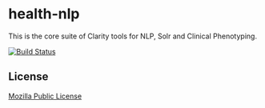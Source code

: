 # health-nlp

This is the core suite of Clarity tools for NLP, Solr and Clinical Phenotyping.

[![Build Status](https://travis-ci.org/ClarityNLP/health-nlp.svg?branch=master)](https://travis-ci.org/ClarityNLP/health-nlp)




## License
[Mozilla Public License](LICENSE)
